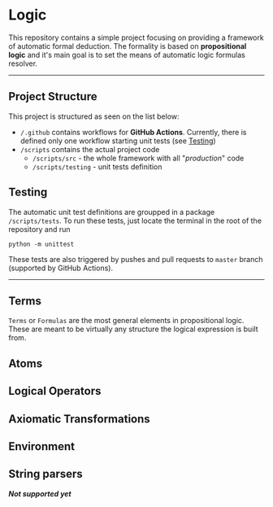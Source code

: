 # Logic

This repository contains a simple project focusing on providing a framework of automatic formal deduction. The formality is based on **propositional logic** and it's main goal is to set the means of automatic logic formulas resolver.

---

## Project Structure

This project is structured as seen on the list below:

- `/.github` contains workflows for **GitHub Actions**. Currently, there is defined only one workflow starting unit tests (see [Testing](#testing-chap "Testing"))
- `/scripts` contains the actual project code
    - `/scripts/src` - the whole framework with all "*production*" code
    - `/scripts/testing` - unit tests definition


## Testing <a name="testing-chap" />

The automatic unit test definitions are groupped in a package `/scripts/tests`. To run these tests, just locate the terminal in the root of the repository and run

`python -m unittest`

These tests are also triggered by pushes and pull requests to `master` branch (supported by GitHub Actions).

---

## Terms

`Terms` or `Formulas` are the most general elements in propositional logic. These are meant to be virtually any structure the logical expression is built from.

## Atoms

## Logical Operators


## Axiomatic Transformations


## Environment


## String parsers

***Not supported yet***
